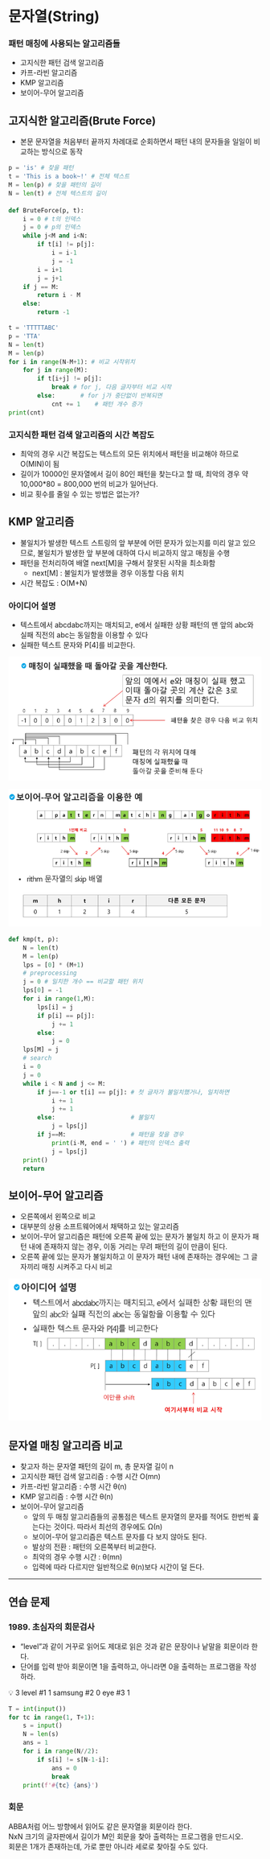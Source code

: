# 문자열(String)

### 패턴 매칭에 사용되는 알고리즘들

- 고지식한 패턴 검색 알고리즘
- 카프-라빈 알고리즘
- KMP 알고리즘
- 보이어-무어 알고리즘

## 고지식한 알고리즘(Brute Force)

- 본문 문자열을 처음부터 끝까지 차례대로 순회하면서 패턴 내의 문자들을 일일이 비교하는 방식으로 동작

```python
p = 'is' # 찾을 패턴
t = 'This is a book~!' # 전체 텍스트
M = len(p) # 찾을 패턴의 길이
N = len(t) # 전체 텍스트의 길이

def BruteForce(p, t):
	i = 0 # t의 인덱스
	j = 0 # p의 인덱스
	while j<M and i<N:
		if t[i] != p[j]:
			i = i-1
			j = -1
		i = i+1
		j = j+1
	if j == M:
		return i - M
	else:
		return -1
```

```python
t = 'TTTTTABC'
p = 'TTA'
N = len(t)
M = len(p)
for i in range(N-M+1): # 비교 시작위치
    for j in range(M):
        if t[i+j] != p[j]:
            break # for j, 다음 글자부터 비교 시작
        else:       # for j가 중단없이 반복되면
            cnt += 1    # 패턴 개수 증가
print(cnt)
```

### 고지식한 패턴 검색 알고리즘의 시간 복잡도

- 최악의 경우 시간 복잡도는 텍스트의 모든 위치에서 패턴을 비교해야 하므로 O(MIN)이 됨
- 길이가 10000인 문자열에서 길이 80인 패턴을 찾는다고 할 때, 최악의 경우 약 10,000*80 = 800,000 번의 비교가 일어난다.
- 비교 횟수를 줄일 수 있는 방법은 없는가?

## KMP 알고리즘

- 불일치가 발생한 텍스트 스트링의 앞 부분에 어떤 문자가 있는지를 미리 알고 있으므로, 불일치가 발생한 앞 부분에 대하여 다시 비교하지 않고 매칭을 수행
- 패턴을 전처리하여 배열 next[M]을 구해서 잘못된 시작을 최소화함
    - next[M] : 불일치가 발생했을 경우 이동할 다음 위치
- 시간 복잡도 : O(M+N)

### 아이디어 설명

- 텍스트에서 abcdabc까지는 매치되고, e에서 실패한 상황 패턴의 맨 앞의 abc와 실패 직전의 abc는 동일함을 이용할 수 있다
- 실패한 텍스트 문자와 P[4]를 비교한다.

![Untitled](./image/string1.png)

![Untitled](./image/string2.png)

```python
def kmp(t, p):
    N = len(t)
    M = len(p)
    lps = [0] * (M+1)
    # preprocessing
    j = 0 # 일치한 개수 == 비교할 패턴 위치
    lps[0] = -1
    for i in range(1,M):
        lps[i] = j
        if p[i] == p[j]:
            j += 1
        else:
            j = 0
    lps[M] = j
    # search
    i = 0
    j = 0
    while i < N and j <= M:
        if j==-1 or t[i] == p[j]: # 첫 글자가 불일치했거나, 일치하면
            i += 1
            j += 1
        else:                     # 불일치
            j = lps[j]
        if j==M:                  # 패턴을 찾을 경우
            print(i-M, end = ' ') # 패턴의 인덱스 출력
            j = lps[j]
    print()
    return

```

## 보이어-무어 알고리즘

- 오른쪽에서 왼쪽으로 비교
- 대부분의 상용 소프트웨어에서 채택하고 있는 알고리즘
- 보이어-무어 알고리즘은 패턴에 오른쪽 끝에 있는 문자가 불일치 하고 이 문자가 패턴 내에 존재하지 않는 경우, 이동 거리는 무려 패턴의 길이 만큼이 된다.
- 오른쪽 끝에 있는 문자가 불일치하고 이 문자가 패턴 내에 존재하는 경우에는 그 글자끼리 매칭 시켜주고 다시 비교

![Untitled](./image/string3.png)

## 문자열 매칭 알고리즘 비교

- 찾고자 하는 문자열 패턴의 길이 m, 총 문자열 길이 n
- 고지식한 패턴 검색 알고리즘 : 수행 시간 O(mn)
- 카프-라빈 알고리즘 : 수행 시간 θ(n)
- KMP 알고리즘 : 수행 시간 θ(n)
- 보이어-무어 알고리즘
    - 앞의 두 매칭 알고리즘들의 공통점은 텍스트 문자열의 문자를 적어도 한번씩 훑는다는 것이다. 따라서 최선의 경우에도 Ω(n)
    - 보이어-무어 알고리즘은 텍스트 문자를 다 보지 않아도 된다.
    - 발상의 전환 : 패턴의 오른쪽부터 비교한다.
    - 최악의 경우 수행 시간 : θ(mn)
    - 입력에 따라 다르지만 일반적으로 θ(n)보다 시간이 덜 든다.

---

## 연습 문제

### 1989. 초심자의 회문검사

- “level”과 같이 거꾸로 읽어도 제대로 읽은 것과 같은 문장이나 낱말을 회문이라 한다.
- 단어를 입력 받아 회문이면 1을 출력하고, 아니라면 0을 출력하는 프로그램을 작성하라.

<aside>
💡 3
level         #1 1
samsung  #2 0
eye           #3 1

</aside>

```python
T = int(input())
for tc in range(1, T+1):
    s = input()
    N = len(s)
    ans = 1
    for i in range(N//2):
        if s[i] != s[N-1-i]:
            ans = 0
            break
    print(f'#{tc} {ans}')
```

### 회문

ABBA처럼 어느 방향에서 읽어도 같은 문자열을 회문이라 한다. <br>NxN 크기의 글자판에서 길이가 M인 회문을 찾아 출력하는 프로그램을 만드시오. <br>회문은 1개가 존재하는데, 가로 뿐만 아니라 세로로 찾아질 수도 있다.